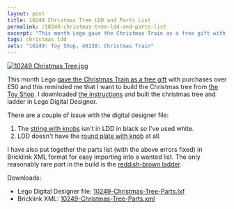 ```yaml
---
layout: post
title: 10249 Christmas Tree LDD and Parts List
permalink: /10249-christmas-tree-ldd-and-parts-list
excerpt: "This month Lego gave the Christmas Train as a free gift with purchases over £50 and this reminded me that I want to build the Christmas tree from the Toy Shop. I downloaded the instructions and built the christmas tree and ladder in Lego Digital Designer."
tags: christmas ldd
sets: "10249: Toy Shop, 40138: Christmas Train"
---
```


[![10249 Christmas Tree.jpg](http://studshq.s3.amazonaws.com/10249-Christmas-Tree.jpg)](http://studshq.s3.amazonaws.com/10249-Christmas-Tree.jpg)

This month Lego [gave the Christmas Train as a free gift](http://brickset.com/article/17271/[uk-eu-au-nz]-free-christmas-train-at-shop-lego-com) with purchases over £50 and this reminded me that I want to build the Christmas tree from [the Toy Shop](http://brickset.com/sets/10249-1/Toy-Shop). I downloaded [the instructions](http://cache.lego.com/bigdownloads/buildinginstructions/6127605.pdf) and built the christmas tree and ladder in Lego Digital Designer.

There are a couple of issue with the digital designer file:

1. The [string with knobs](http://brickset.com/parts/6096958) isn't in LDD in black so I've used white.
2. LDD doesn't have the [round plate with knob](http://brickset.com/parts/6102360) at all.

I have also put together the parts list (with the above errors fixed) in Bricklink XML format for easy importing into a wanted list. The only reasonably rare part in the build is the [reddish-brown ladder](http://brickset.com/parts/6079814).

Downloads:

- Lego Digital Designer file: [10249-Christmas-Tree-Parts.lxf](http://studshq.s3.amazonaws.com/10249-Christmas-Tree-Parts.lxf)
- Bricklink XML: [10249-Christmas-Tree-Parts.xml](http://studshq.s3.amazonaws.com/10249-Christmas-Tree-Parts.xml)